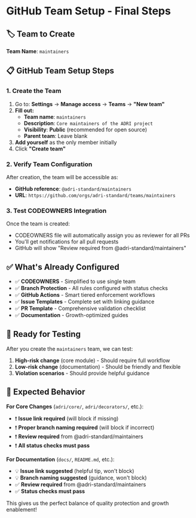 # GitHub Team Setup - Final Steps

## 🏷️ Team to Create

**Team Name**: `maintainers`

## 📋 GitHub Team Setup Steps

### 1. Create the Team
1. Go to: **Settings** → **Manage access** → **Teams** → **"New team"**
2. **Fill out:**
   - **Team name**: `maintainers`
   - **Description**: `Core maintainers of the ADRI project`
   - **Visibility**: **Public** (recommended for open source)
   - **Parent team**: Leave blank
3. **Add yourself** as the only member initially
4. Click **"Create team"**

### 2. Verify Team Configuration
After creation, the team will be accessible as:
- **GitHub reference**: `@adri-standard/maintainers`
- **URL**: `https://github.com/orgs/adri-standard/teams/maintainers`

### 3. Test CODEOWNERS Integration
Once the team is created:
- CODEOWNERS file will automatically assign you as reviewer for all PRs
- You'll get notifications for all pull requests
- GitHub will show "Review required from @adri-standard/maintainers"

## ✅ What's Already Configured

- ✅ **CODEOWNERS** - Simplified to use single team
- ✅ **Branch Protection** - All rules configured with status checks
- ✅ **GitHub Actions** - Smart tiered enforcement workflows
- ✅ **Issue Templates** - Complete set with linking guidance
- ✅ **PR Template** - Comprehensive validation checklist
- ✅ **Documentation** - Growth-optimized guides

## 🧪 Ready for Testing

After you create the `maintainers` team, we can test:

1. **High-risk change** (core module) - Should require full workflow
2. **Low-risk change** (documentation) - Should be friendly and flexible
3. **Violation scenarios** - Should provide helpful guidance

## 🎯 Expected Behavior

**For Core Changes** (`adri/core/`, `adri/decorators/`, etc.):
- ❗ **Issue link required** (will block if missing)
- ❗ **Proper branch naming required** (will block if incorrect)
- ❗ **Review required** from @adri-standard/maintainers
- ❗ **All status checks must pass**

**For Documentation** (`docs/`, `README.md`, etc.):
- 💡 **Issue link suggested** (helpful tip, won't block)
- 💡 **Branch naming suggested** (guidance, won't block)  
- ✅ **Review required** from @adri-standard/maintainers
- ✅ **Status checks must pass**

This gives us the perfect balance of quality protection and growth enablement!
